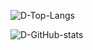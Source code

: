 ![D-Top-Langs](https://github-readme-stats.vercel.app/api/top-langs/?username=Drapliks&layout=compact&theme=dark&hide_border=true)


![D-GitHub-stats](https://github-readme-stats.vercel.app/api?username=Drapliks&show_icons=true&theme=dark&hide_border=true)
